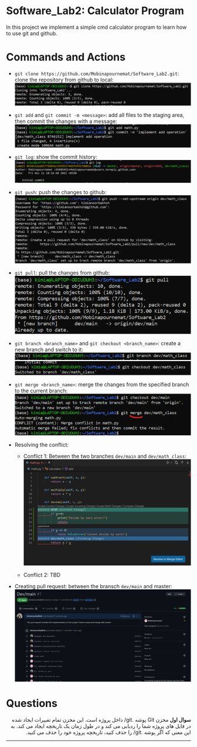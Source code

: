 # Software_Lab2: Calculator Program
In this project we implement a simple cmd calculator program to learn how to use git and github.

# Commands and Actions
- `git clone https://github.com/Mobinapournemat/Software_Lab2.git`: clone the repository from github to local:
    ![](screenshots/clone.png)

- `git add` and `git commit -m <message>`: add all files to the staging area, then commit the changes with a message:
    ![](screenshots/add_commit.png)

- `git log`: show the commit history:
    ![](screenshots/log.png) 

- `git push`: push the changes to github:
    ![](screenshots/push.png)

- `git pull`: pull the changes from github:
    ![](screenshots/pull.png)

- `git branch <branch_name>` and `git checkout <branch_name>`: create a new branch and switch to it:
    ![](screenshots/branch.png)
    ![](screenshots/checkout.png)

- `git merge <branch_name>`: merge the changes from the specified branch to the current branch:
    ![](screenshots/merge.png)

- Resolving the conflict: 
    - Conflict 1: Between the two branches `dev/main` and `dev/math_class`:
    ![](screenshots/conflict.png)

    - Conflict 2: TBD

- Creating pull request: between the bransch `dev/main` and master:
    ![](screenshots/pullrequest.png)


# Questions
<div dir="rtl">
<b> سوال اول</b>
مخزن Git پوشه .git/ داخل پروژه است. این مخزن تمام تغییرات ایجاد شده در فایل های پروژه شما را ردیابی می کند و در طول زمان یک تاریخچه ایجاد می کند. به این معنی که اگر پوشه .git/ را حذف کنید، تاریخچه پروژه خود را حذف می کنید.
<hr>

</div>
